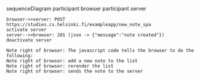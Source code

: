 
sequenceDiagram
    participant browser
    participant server

    browser->>server: POST https://studies.cs.helsinki.fi/exampleapp/new_note_spa
    activate server
    server-->>browser: 201 (json -> {"message":"note created"})
    deactivate server

    Note right of browser: The javascript code tells the browser to do the following:
    Note right of browser: add a new note to the list
    Note right of browser: rerender the list
    Note right of browser: sends the note to the server

